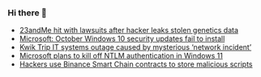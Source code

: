 ### Hi there 👋

<!--START_SECTION:feed-->
* [23andMe hit with lawsuits after hacker leaks stolen genetics data](https://www.bleepingcomputer.com/news/security/23andme-hit-with-lawsuits-after-hacker-leaks-stolen-genetics-data/)
* [Microsoft: October Windows 10 security updates fail to install](https://www.bleepingcomputer.com/news/microsoft/microsoft-october-windows-10-security-updates-fail-to-install/)
* [Kwik Trip IT systems outage caused by mysterious ‘network incident’](https://www.bleepingcomputer.com/news/technology/kwik-trip-it-systems-outage-caused-by-mysterious-network-incident/)
* [Microsoft plans to kill off NTLM authentication in Windows 11](https://www.bleepingcomputer.com/news/security/microsoft-plans-to-kill-off-ntlm-authentication-in-windows-11/)
* [Hackers use Binance Smart Chain contracts to store malicious scripts](https://www.bleepingcomputer.com/news/security/hackers-use-binance-smart-chain-contracts-to-store-malicious-scripts/)
<!--END_SECTION:feed-->

<!--
**frankenk/frankenk** is a ✨ _special_ ✨ repository because its `README.md` (this file) appears on your GitHub profile.

Here are some ideas to get you started:

- 🔭 I’m currently working on ...
- 🌱 I’m currently learning ...
- 👯 I’m looking to collaborate on ...
- 🤔 I’m looking for help with ...
- 💬 Ask me about ...
- 📫 How to reach me: ...
- 😄 Pronouns: ...
- ⚡ Fun fact: ...
-->



